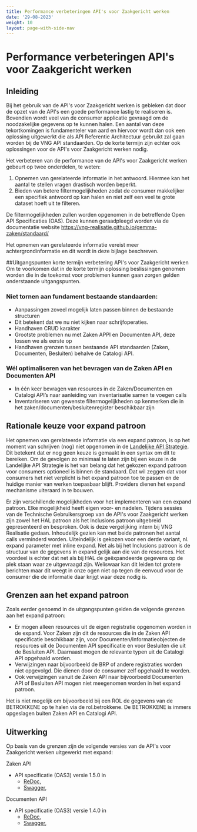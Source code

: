 ```yaml
---
title: Performance verbeteringen API's voor Zaakgericht werken
date: '29-08-2023'
weight: 10
layout: page-with-side-nav
---
```

# Performance verbeteringen API's voor Zaakgericht werken

## Inleiding
Bij het gebruik van de API's voor Zaakgericht werken is gebleken dat door de opzet van de API's een goede performance lastig te realiseren is. Bovendien wordt veel van de consumer applicatie gevraagd om de noodzakelijke gegevens op te kunnen halen. Een aantal van deze tekortkomingen is fundamenteler van aard en hiervoor wordt dan ook een oplossing uitgewerkt die als API Referentie Architectuur  gebruikt zal gaan worden bij de VNG API standaarden. Op de korte termijn zijn echter ook oplossingen voor de API's voor Zaakgericht werken nodig. 


Het verbeteren van de performance van de API's voor Zaakgericht werken gebeurt op twee onderdelen, te weten:
1. Opnemen van gerelateerde informatie in het antwoord. Hiermee kan het aantal te stellen vragen drastisch worden beperkt.
2. Bieden van betere filtermogelijkheden zodat de consumer makkelijker een specifiek antwoord op kan halen en niet zelf een veel te grote dataset hoeft uit te filteren. 

De filtermogelijkheden zullen worden opgenomen in de betreffende Open API Specificaties (OAS). Deze kunnen geraadpleegd worden via de documentatie website https://vng-realisatie.github.io/gemma-zaken/standaard/

Het opnemen van gerelateerde informatie vereist meer achtergrondinformatie en dit wordt in deze bijlage beschreven. 

##Uitgangspunten korte termijn verbetering API's voor Zaakgericht werken
Om te voorkomen dat in de korte termijn oplossing beslissingen genomen worden die in de toekomst voor problemen kunnen gaan zorgen gelden onderstaande uitgangspunten.

### Niet tornen aan fundament bestaande standaarden:
- Aanpassingen zoveel mogelijk laten passen binnen de bestaande structuren
- Dit betekent dat we nu niet kijken naar schrijfoperaties.
- Handhaven CRUD karakter
- Grootste problemen nu met Zaken APPI en Documenten API, deze lossen we als eerste op
- Handhaven grenzen tussen bestaande API standaarden (Zaken, Documenten, Besluiten) behalve de Catalogi API.

### Wél optimaliseren van het bevragen van de Zaken API en Documenten API
- In één keer bevragen van resources in de Zaken/Documenten en Catalogi API’s naar aanleiding van inventarisatie samen te voegen calls
- Inventariseren van gewenste filtermogelijkheden op kenmerken die in het zaken/documenten/besluitenregister beschikbaar zijn


## Rationale keuze voor expand patroon
Het opnemen van gerelateerde informatie via een expand patroon, is op het moment van schrijven (nog) niet opgenomen in de [Landelijke API Strategie](https://docs.geostandaarden.nl/api/API-Strategie/). Dit betekent dat er nog geen keuze is gemaakt in een syntax om dit te bereiken. Om de gevolgen zo minimaal te laten zijn bij een keuze in de Landelijke API Strategie is het van belang dat het gekozen expand patroon voor consumers optioneel is binnen de standaard. Dat wil zeggen dat voor consumers het niet verplicht is het expand patroon toe te passen en de huidige manier van werken toepasbaar blijft. Providers dienen het expand mechanisme uiteraard in te bouwen.

Er zijn verschillende mogelijkheden voor het implementeren van een expand patroon. Elke mogelijkheid heeft eigen voor- en nadelen. Tijdens sessies van de Technische Gebruikersgroep van de API's voor Zaakgericht werken zijn zowel het HAL patroon als het Inclusions patroon uitgebreid gepresenteerd en besproken. Ook is deze vergelijking intern bij VNG Realisatie gedaan. Inhoudelijk gezien kan met beide patronen het aantal calls verminderd worden. Uiteindelijk is gekozen voor een derde variant, nl. expand parameter met inline expand. Net als bij het Inclusions patroon is de structuur van de gegevens in expand gelijk aan die van de resources. Het voordeel is echter dat net als bij HAL de geëxpandeerde gegevens op de plek staan waar ze uitgevraagd zijn. Weliswaar kan dit leiden tot grotere berichten maar dit weegt in onze ogen niet op tegen de eenvoud voor de consumer die de informatie daar krijgt waar deze nodig is.

## Grenzen aan het expand patroon
Zoals eerder genoemd in de uitgangspunten gelden de volgende grenzen aan het expand patroon:
- Er mogen alleen resources uit de eigen registratie opgenomen worden in de expand. Voor Zaken zijn dit de resources die in de Zaken API specificatie beschikbaar zijn, voor Documenten/Informatieobjecten de resources uit de Documenten API specificatie en voor Besluiten die uit de Besluiten API. Daarnaast mogen de relevante typen uit de Catalogi API opgehaald worden.
- Verwijzingen naar bijvoorbeeld de BRP of andere registraties worden niet opgevolgd. Die dienen door de consumer zelf opgehaald te worden.
- Ook verwijzingen vanuit de Zaken API naar bijvoorbeeld Documenten API of Besluiten API mogen niet meegenomen worden in het expand patroon. 

Het is niet mogelijk om bijvoorbeeld bij een ROL de gegevens van de BETROKKENE op te halen via de rol.betrokkene. De BETROKKENE is immers opgeslagen buiten Zaken API en Catalogi API.

## Uitwerking
Op basis van de grenzen zijn de volgende versies van de API's voor Zaakgericht werken uitgewerkt met expand:

Zaken API
* API specificatie (OAS3) versie 1.5.0 in
  - [ReDoc](./zaken/redoc-1.5.0),
  - [Swagger](./zaken/swagger-ui-1.5.0),

Documenten API
* API specificatie (OAS3) versie 1.4.0 in
  - [ReDoc](./documenten/redoc-1.4.0),
  - [Swagger](./documenten/swagger-ui-1.4.0),



